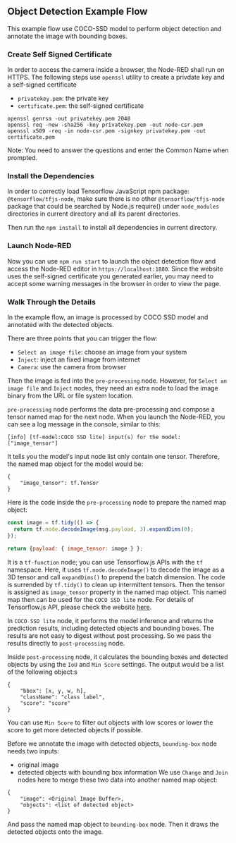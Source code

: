 ## Object Detection Example Flow
This example flow use COCO-SSD model to perform object detection and annotate
the image with bounding boxes.

### Create Self Signed Certificate
In order to access the camera inside a browser, the Node-RED shall run
on HTTPS. The following steps use `openssl` utility to create a privdate key
and a self-signed certificate
- `privatekey.pem`: the private key
- `certificate.pem`: the self-signed certificate
```
openssl genrsa -out privatekey.pem 2048
openssl req -new -sha256 -key privatekey.pem -out node-csr.pem
openssl x509 -req -in node-csr.pem -signkey privatekey.pem -out certificate.pem
```
Note: You need to answer the questions and enter the Common Name when prompted.

### Install the Dependencies
In order to correctly load Tensorflow JavaScript npm package:
`@tensorflow/tfjs-node`, make sure there is no other `@tensorflow/tfjs-node`
package that could be searched by Node.js require() under `node_modules`
directories in current directory and all its parent directories.

Then run the `npm install` to install all dependencies in current directory.

### Launch Node-RED
Now you can use `npm run start` to launch the object detection flow and
access the Node-RED editor in `https://localhost:1880`. Since the website
uses the self-signed certificate you generated earlier, you may need to accept
some warning messages in the browser in order to view the page.

### Walk Through the Details
In the example flow, an image is processed by COCO SSD model and annotated
with the detected objects.

There are three points that you can trigger the flow:
- `Select an image file`: choose an image from your system
- `Inject`: inject an fixed image from internet
- `Camera`: use the camera from browser

Then the image is fed into the `pre-processing` node. However, for
`Select an image file` and `Inject` nodes, they need an extra node to load
the image binary from the URL or file system location.

`pre-processing` node performs the data pre-processing and compose
a tensor named map for the next node. When you launch the Node-RED, you can
see a log message in the console, similar to this:
```
[info] [tf-model:COCO SSD lite] input(s) for the model: ["image_tensor"]
```
It tells you the model's input node list only contain one tensor. Therefore,
the named map object for the model would be:
```
{
    "image_tensor": tf.Tensor
}
```
Here is the code inside the `pre-processing` node to prepare the named map
object:
```javascript
const image = tf.tidy(() => {
  return tf.node.decodeImage(msg.payload, 3).expandDims(0);
});

return {payload: { image_tensor: image } };
```
It is a `tf-function` node; you can use Tensorflow.js APIs with the `tf`
namespace. Here, it uses `tf.node.decodeImage()` to decode the image as
a 3D tensor and call `expandDims()` to prepend the batch dimension.
The code is surrended by `tf.tidy()` to clean up intermittent tensors.
Then the tensor is assigned as `image_tensor` property in the named map
object. This named map then can be used for the `COCO SSD lite` node.
For details of Tensorflow.js API, please check the website
[here](https://js.tensorflow.org/api/latest/).

In `COCO SSD lite` node, it performs the model inference and returns the
prediction results, including detected objects and bounding boxes. The
results are not easy to digest without post processing. So we pass the
results directly to `post-processing` node.

Inside `post-processing` node, it calculates the bounding boxes and detected
objects by using the `IoU` and `Min Score` settings. The output would be a
list of the following object:s
```
{
    "bbox": [x, y, w, h],
    "className": "class label",
    "score": "score"
}
```
You can use `Min Score` to filter out objects with low scores or lower the
score to get more detected objects if possible.

Before we annotate the image with detected objects, `bounding-box` node
needs two inputs:
- original image
- detected objects with bounding box information
We use `Change` and `Join` nodes here to merge these two data into another
named map object:
```
{
    "image": <Original Image Buffer>,
    "objects": <list of detected object>
}
```
And pass the named map object to `bounding-box` node. Then it draws the
detected objects onto the image.